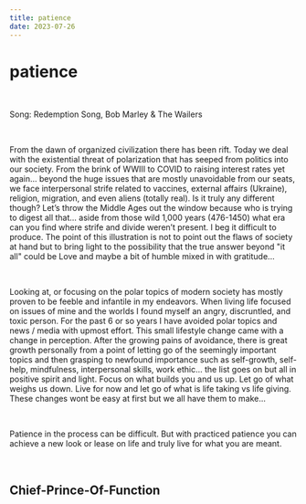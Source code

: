 ```yaml
---
title: patience
date: 2023-07-26
---
```


# patience

<br>

Song: Redemption Song, Bob Marley & The Wailers

<br>

From the dawn of organized civilization there has been rift. Today we deal with the existential threat of polarization that has seeped from politics into our society. From the brink of WWIII to COVID to raising interest rates yet again... beyond the huge issues that are mostly unavoidable from our seats, we face interpersonal strife related to vaccines, external affairs (Ukraine), religion, migration, and even aliens (totally real). Is it truly any different though? Let’s throw the Middle Ages out the window because who is trying to digest all that... aside from those wild 1,000 years (476-1450) what era can you find where strife and divide weren’t present. I beg it difficult to produce. The point of this illustration is not to point out the flaws of society at hand but to bring light to the possibility that the true answer beyond "it all" could be Love and maybe a bit of humble mixed in with gratitude...

<br>

Looking at, or focusing on the polar topics of modern society has mostly proven to be feeble and infantile in my endeavors. When living life focused on issues of mine and the worlds I found myself an angry, discruntled, and toxic person. For the past 6 or so years I have avoided polar topics and news / media with upmost effort. This small lifestyle change came with a change in perception. After the growing pains of avoidance, there is great growth personally from a point of letting go of the seemingly important topics and then grasping to newfound importance such as self-growth, self-help, mindfulness, interpersonal skills, work ethic... the list goes on but all in positive spirit and light. Focus on what builds you and us up. Let go of what weighs us down. Live for now and let go of what is life taking vs life giving. These changes wont be easy at first but we all have them to make...

<br>

Patience in the process can be difficult. But with practiced patience you can achieve a new look or lease on life and truly live for what you are meant.

<br>

## Chief-Prince-Of-Function
